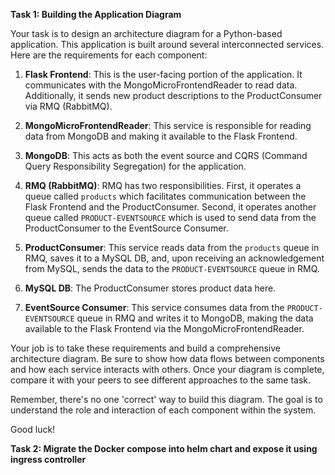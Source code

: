 

**Task 1: Building the Application Diagram**

Your task is to design an architecture diagram for a Python-based application. This application is built around several interconnected services. Here are the requirements for each component:

1. **Flask Frontend**: This is the user-facing portion of the application. It communicates with the MongoMicroFrontendReader to read data. Additionally, it sends new product descriptions to the ProductConsumer via RMQ (RabbitMQ).

2. **MongoMicroFrontendReader**: This service is responsible for reading data from MongoDB and making it available to the Flask Frontend.

3. **MongoDB**: This acts as both the event source and CQRS (Command Query Responsibility Segregation) for the application.

4. **RMQ (RabbitMQ)**: RMQ has two responsibilities. First, it operates a queue called `products` which facilitates communication between the Flask Frontend and the ProductConsumer. Second, it operates another queue called `PRODUCT-EVENTSOURCE` which is used to send data from the ProductConsumer to the EventSource Consumer.

5. **ProductConsumer**: This service reads data from the `products` queue in RMQ, saves it to a MySQL DB, and, upon receiving an acknowledgement from MySQL, sends the data to the `PRODUCT-EVENTSOURCE` queue in RMQ.

6. **MySQL DB**: The ProductConsumer stores product data here.

7. **EventSource Consumer**: This service consumes data from the `PRODUCT-EVENTSOURCE` queue in RMQ and writes it to MongoDB, making the data available to the Flask Frontend via the MongoMicroFrontendReader.

Your job is to take these requirements and build a comprehensive architecture diagram. Be sure to show how data flows between components and how each service interacts with others. Once your diagram is complete, compare it with your peers to see different approaches to the same task. 

Remember, there's no one 'correct' way to build this diagram. The goal is to understand the role and interaction of each component within the system.

Good luck!





**Task 2: Migrate the Docker compose into helm chart and expose it using ingress controller**